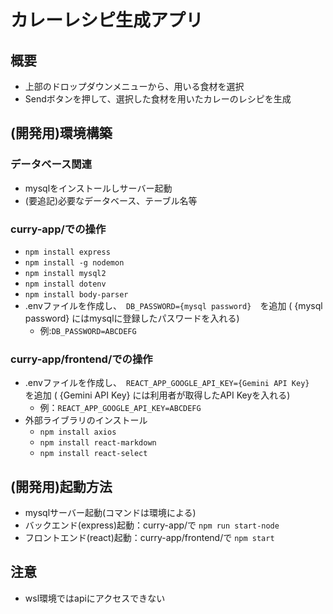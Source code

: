 # カレーレシピ生成アプリ
## 概要
- 上部のドロップダウンメニューから、用いる食材を選択
- Sendボタンを押して、選択した食材を用いたカレーのレシピを生成

## (開発用)環境構築
### データベース関連
- mysqlをインストールしサーバー起動
- (要追記)必要なデータベース、テーブル名等
### curry-app/での操作
- ```npm install express```
- ```npm install -g nodemon```
- ```npm install mysql2```
- ```npm install dotenv```
- ```npm install body-parser```
- .envファイルを作成し、　```DB_PASSWORD={mysql password}```　を追加 ( {mysql password} にはmysqlに登録したパスワードを入れる)
  - 例:```DB_PASSWORD=ABCDEFG```
### curry-app/frontend/での操作
- .envファイルを作成し、　```REACT_APP_GOOGLE_API_KEY={Gemini API Key}```　を追加 ( {Gemini API Key} には利用者が取得したAPI Keyを入れる)
  - 例：```REACT_APP_GOOGLE_API_KEY=ABCDEFG```
- 外部ライブラリのインストール
  - ```npm install axios```
  - ```npm install react-markdown```
  - ```npm install react-select```

## (開発用)起動方法
- mysqlサーバー起動(コマンドは環境による)
- バックエンド(express)起動：curry-app/で ```npm run start-node```
- フロントエンド(react)起動：curry-app/frontend/で ```npm start```

## 注意
- wsl環境ではapiにアクセスできない
